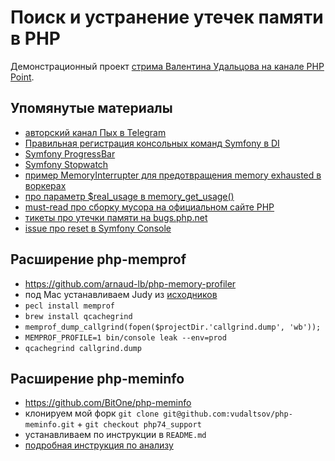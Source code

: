 # Поиск и устранение утечек памяти в PHP
Демонстрационный проект [стрима Валентина Удальцова на канале PHP Point](https://youtu.be/NNMp-97rk9c).

## Упомянутые материалы
* [авторский канал Пых в Telegram](https://t.me/phpyh)
* [Правильная регистрация консольных команд Symfony в DI](https://medium.com/phpyh/%D0%BF%D1%80%D0%B0%D0%B2%D0%B8%D0%BB%D1%8C%D0%BD%D0%B0%D1%8F-%D1%80%D0%B5%D0%B3%D0%B8%D1%81%D1%82%D1%80%D0%B0%D1%86%D0%B8%D1%8F-%D0%BA%D0%BE%D0%BD%D1%81%D0%BE%D0%BB%D1%8C%D0%BD%D1%8B%D1%85-%D0%BA%D0%BE%D0%BC%D0%B0%D0%BD%D0%B4-%D0%B2-symfony-di-f7536c254926)
* [Symfony ProgressBar](https://symfony.com/doc/current/components/console/helpers/progressbar.html)
* [Symfony Stopwatch](https://symfony.com/doc/current/components/stopwatch.html)
* [пример MemoryInterrupter для предотвращения memory exhausted в воркерах](src/MemoryInterrupter.php)
* [про параметр $real_usage в memory_get_usage()](https://alexwebdevelop.com/monitor-script-memory-usage/#real-usage)
* [must-read про сборку мусора на официальном сайте PHP](https://www.php.net/manual/ru/features.gc.php)
* [тикеты про утечки памяти на bugs.php.net](https://www.google.com/search?q=site%3Abugs.php.net+memory+leak)
* [issue про reset в Symfony Console](https://github.com/symfony/symfony/pull/32418)

## Расширение php-memprof
* https://github.com/arnaud-lb/php-memory-profiler
* под Mac устанавливаем Judy из [исходников](https://sourceforge.net/projects/judy/)
* `pecl install memprof`
* `brew install qcachegrind`
* `memprof_dump_callgrind(fopen($projectDir.'callgrind.dump', 'wb'));`
* `MEMPROF_PROFILE=1 bin/console leak --env=prod`
* `qcachegrind callgrind.dump`

## Расширение php-meminfo
* https://github.com/BitOne/php-meminfo
* клонируем мой форк `git clone git@github.com:vudaltsov/php-meminfo.git` + `git checkout php74_support`
* устанавливаем по инструкции в `README.md`
* [подробная инструкция по анализу](https://github.com/BitOne/php-meminfo/blob/master/doc/hunting_down_memory_leaks.md)
